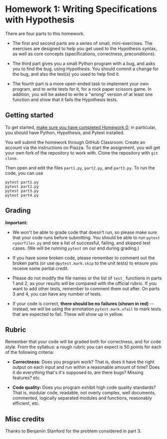 # Homework 1: Writing Specifications with Hypothesis

There are four parts to this homework.

- The first and second parts are a series of small, mini-exercises.
The exercises are designed to help you get used to the Hypothesis syntax, as well as core concepts (specifications, correctness, preconditions).

- The third part gives you a small Python program with a bug, and asks you to find the bug, using Hypothesis.
You should commit a change for the bug, and also the test(s) you used to help find it.

- The fourth part is a more open-ended task to implement your own program, and to write tests for it, for a rock paper scissors game.
In addition, you will be asked to write a "wrong" version of at least one function and show that it fails the Hypothesis tests.

## Getting started

To get started, [make sure you have completed Homework 0](https://github.com/DavisPL-Teaching/189c-hw0);
in particular, you should have Python, Hypothesis, and Pytest installed.

You will submit the homework through GitHub Classroom.
Create an account via the instructions on Piazza.
To start the assignment, you will get your own fork of the repository to work with.
Clone the repository with `git clone`.

Then open and edit the files `part1.py`, `part2.py`, and `part3.py`.
To run the code, you can use
```
pytest part1.py
pytest part2.py
pytest part3.py
pytest part4.py
```

## Grading

**Important:**

- We won't be able to grade code that doesn't run, so please make sure that your code runs before submitting. You should be able to run `pytest <yourfile>.py` and see a list of successful, failing, and skipped test cases.
(We will be running `pytest` on our end during grading.)

- If you have some broken code, please remember to comment out the broken parts (or use `@pytest.mark.skip` to the unit tests) to ensure you receive some partial credit.

- Please do not modify the file names or the list of `test_` functions in parts 1 and 2, as your results will be compared with the official rubric. If you want to add other tests, remember to comment them out after. On parts 3 and 4, you can have any number of tests.

- If your code is correct, **there should be no failures (shown in red)** -- instead, we will be using the annotation `pytest.mark.xfail` to mark tests that are expected to fail. These will show up in yellow.

## Rubric

Remember that your code will be graded both for correctness, and for code style.
From the syllabus: a rough rubric you can expect is 50 points for each of the following criteria:

- **Correctness:** Does you program work? That is, does it have the right output on each input and run within a reasonable amount of time? Does it do everything that's it's supposed to, are there bugs? Missing features? etc.

- **Code quality:** Does you program exhibit high code quality standards? That is, modular code, readable, not overly complex, well documents, commented, logically separated modules and functions, reasonably efficient, etc.

## Misc credits

Thanks to Benjamin Stanford for the problem considered in part 3.
